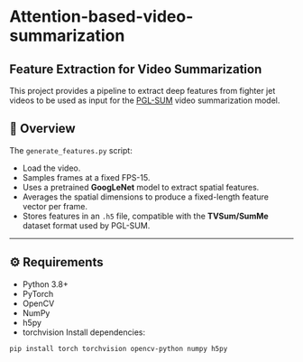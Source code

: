 # Attention-based-video-summarization
## Feature Extraction for Video Summarization

This project provides a pipeline to extract deep features from fighter jet videos to be used as input for the [PGL-SUM](https://github.com/ok1zjf/PGL-SUM) video summarization model.

## 📌 Overview

The `generate_features.py` script:
- Load the video.
- Samples frames at a fixed FPS-15.
- Uses a pretrained **GoogLeNet** model to extract spatial features.
- Averages the spatial dimensions to produce a fixed-length feature vector per frame.
- Stores features in an `.h5` file, compatible with the **TVSum/SumMe** dataset format used by PGL-SUM.

---
## ⚙️ Requirements

- Python 3.8+
- PyTorch
- OpenCV
- NumPy
- h5py
- torchvision
Install dependencies:
```bash
pip install torch torchvision opencv-python numpy h5py

